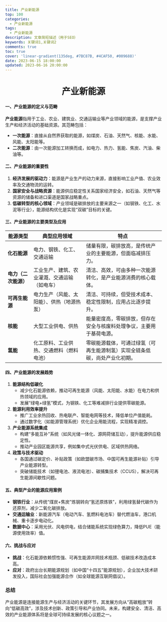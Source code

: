 ```yaml
---
title: 产业新能源
top: 100
categories:
  - 产业新能源
tags:
  - 产业新能源
description: 文章简短描述（用于SEO）
keywords: 关键词1,关键词2
comments: true
toc: true
cover: 'linear-gradient(135deg, #7BC87B, #4CAF50, #009688)'
date: 2023-06-15 18:00:00
updated: 2023-06-16 20:00:00
---
```

<h1 style="text-align: center;">产业新能源</h1>


#### 一、产业能源的定义与范畴  
**产业能源**指用于工业、农业、建筑业、交通运输业等产业领域的能源，是支撑产业生产和经济活动的基础资源。其范畴包括：  
- **一次能源**：直接从自然界获取的能源，如煤炭、石油、天然气、核能、水能、风能、太阳能等。  
- **二次能源**：由一次能源加工转换而成，如电力、热力、氢能、焦炭、汽油、柴油等。  


#### 二、产业能源的重要性  
1. **经济发展的驱动力**：能源是产业生产的动力来源，直接影响工业产值、农业效率及交通物流的运转。  
2. **国家安全与战略资源**：能源供应稳定性关系国家经济安全，如石油、天然气等资源的储备和进口渠道是国家战略重点。  
3. **低碳转型的核心领域**：产业领域是碳排放的主要来源之一（如钢铁、化工、水泥等行业），能源结构优化是实现“双碳”目标的关键。  


#### 三、产业能源的主要类型及应用  
| **能源类型**       | **典型应用领域**                          | **特点**                                                                 |
|--------------------|-------------------------------------------|--------------------------------------------------------------------------|
| **化石能源**       | 电力、钢铁、化工、交通运输                | 储量有限，碳排放高，是传统产业的主要能源，但面临减排压力。             |
| **电力（二次能源）** | 工业生产、建筑、农业灌溉、交通运输（如电车）| 清洁、高效，可由多种一次能源转化，是产业能源消费的核心载体。           |
| **可再生能源**     | 电力生产（风能、太阳能）、供热（地源热泵） | 清洁、可持续，但受技术成本、稳定性限制，应用占比逐步提升。             |
| **核能**           | 大型工业供电、供热                        | 能量密度高，零碳排放，但存在安全与核废料处理争议，主要用于基荷电源。   |
| **氢能**           | 化工原料、工业供热、交通燃料（燃料电池）  | 零碳能源载体，可通过绿氢（可再生能源制氢）实现全链条低碳，尚处产业化初期。 |


#### 四、产业能源的发展趋势  
1. **能源结构低碳化**  
   - 减少化石能源依赖，推动可再生能源（风能、太阳能、水能）在电力和供热领域的应用。  
   - 发展“绿电+绿氢”模式，为钢铁、化工等难减排行业提供零碳能源。  
2. **能源利用效率提升**  
   - 推广工业余热回收、热电联产、智能电网等技术，降低单位产值能耗。  
   - 通过数字化（如能源管理系统）优化企业用能流程，实现精准调控。  
3. **产业能源系统集成**  
   - 构建“多能互补”系统（如风光储一体化、源网荷储互动），提升能源供应稳定性。  
   - 推动产业园区能源共享，例如集中式光伏供电、区域供热网络。  
4. **政策与技术驱动**  
   - 各国通过碳定价、补贴政策（如欧盟碳市场、中国可再生能源补贴）引导产业能源转型。  
   - 突破储能技术（如锂电池、液流电池）、碳捕集技术（CCUS），解决可再生能源间歇性问题。  


#### 五、典型产业的能源应用案例  
- **钢铁行业**：从传统“煤炭+焦炭”炼钢转向“氢还原炼铁”，利用绿氢替代碳作为还原剂，减少二氧化碳排放。  
- **交通运输业**：新能源汽车（电动汽车、氢燃料电池车）替代燃油车，港口机械、重卡逐步电动化。  
- **数据中心**：采用光伏、风电供电，结合储能系统实现绿色算力，降低PUE（能源使用效率）值。  


#### 六、挑战与应对  
- **挑战**：化石能源依赖惯性强、可再生能源并网技术瓶颈、低碳技术改造成本高。  
- **应对**：政府出台长期能源规划（如中国“十四五”能源规划），企业加大技术研发投入，国际社会加强能源合作（如全球能源互联网倡议）。  


### 总结  
产业能源是连接能源生产与经济活动的关键环节，其发展方向从“高碳粗放”转向“低碳高效”，涉及技术创新、政策引导和产业协同。未来，构建安全、清洁、高效的产业能源体系将是全球可持续发展的核心议题之一。